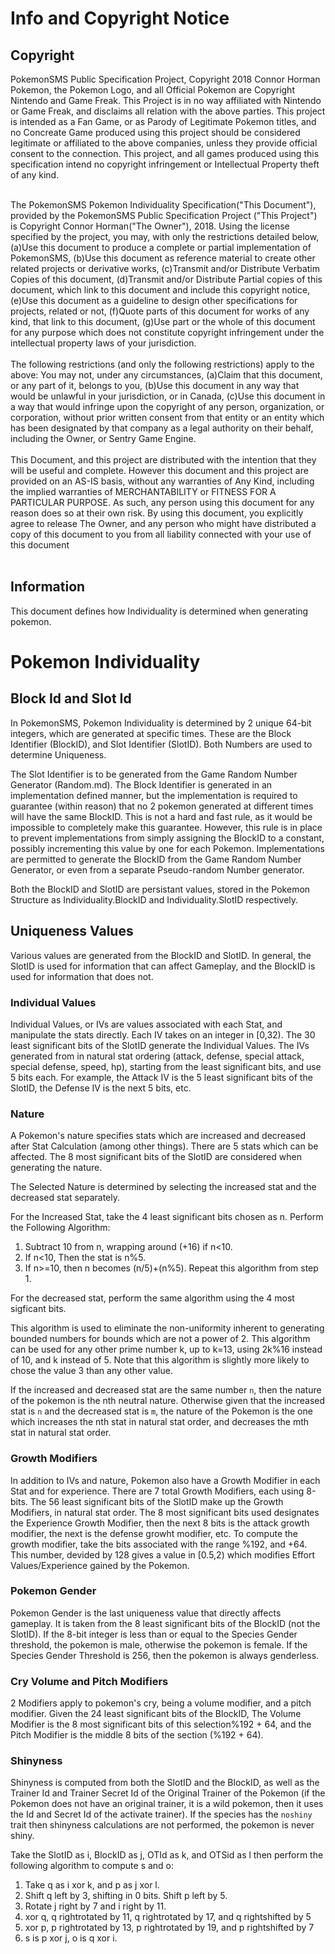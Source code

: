 # Info and Copyright Notice #

## Copyright ##
PokemonSMS Public Specification Project, Copyright 2018 Connor Horman
Pokemon, the Pokemon Logo, and all Official Pokemon are Copyright Nintendo and Game Freak. This Project is in no way affiliated with Nintendo or Game Freak, and disclaims all relation with the above parties. This project is intended as a Fan Game, or as Parody of Legitimate Pokemon titles, and no Concreate Game produced using this project should be considered legitimate or affiliated to the above companies, unless they provide official consent to the connection. This project, and all games produced using this specification intend no copyright infringement or Intellectual Property theft of any kind.<br/><br/>


The PokemonSMS Pokemon Individuality Specification("This Document"), provided by the PokemonSMS Public Specification Project ("This Project") is Copyright Connor Horman("The Owner"), 2018. 
Using the license specified by the project, you may, with only the restrictions detailed below,
(a)Use this document to produce a complete or partial implementation of PokemonSMS, 
(b)Use this document as reference material to create other related projects or derivative works,
(c)Transmit and/or Distribute Verbatim Copies of this document,
(d)Transmit and/or Distribute Partial copies of this document, which link to this document and include this copyright notice,
(e)Use this document as a guideline to design other specifications for projects, related or not,
(f)Quote parts of this document for works of any kind, that link to this document,
(g)Use part or the whole of this document for any purpose which does not constitute copyright infringement under the intellectual property laws of your jurisdiction.
<br/><br/>
The following restrictions (and only the following restrictions) apply to the above:
You may not, under any circumstances, 
(a)Claim that this document, or any part of it, belongs to you, 
(b)Use this document in any way that would be unlawful in your jurisdiction, or in Canada, 
(c)Use this document in a way that would infringe upon the copyright of any person, organization, or corporation, without prior written consent from that entity or an entity which has been designated by that company as a legal authority on their behalf, including the Owner, or Sentry Game Engine.
<br/><br/>
  This Document, and this project are distributed with the intention that they will be useful and complete. However this document and this project are provided on an AS-IS basis, without any warranties of Any Kind, including the implied warranties of MERCHANTABILITY or FITNESS FOR A PARTICULAR PURPOSE. As such, any person using this document for any reason does so at their own risk.  By using this document, you explicitly agree to release The Owner, and any person who might have distributed a copy of this document to you from all liability connected with your use of this document
<br/><br/>
## Information ##
This document defines how Individuality is determined when generating pokemon. 

# Pokemon Individuality #

## Block Id and Slot Id ##

In PokemonSMS, Pokemon Individuality is determined by 2 unique 64-bit integers, which are generated at specific times. 
These are the Block Identifier (BlockID), and Slot Identifier (SlotID). Both Numbers are used to determine Uniqueness. 

The Slot Identifier is to be generated from the Game Random Number Generator (Random.md). 
The Block Identifier is generated in an implementation defined manner, but the implementation is required to guarantee (within reason) that no 2 pokemon generated at different times will have the same BlockID. 
This is not a hard and fast rule, as it would be impossible to completely make this guarantee. However, this rule is in place to prevent implementations from simply assigning the BlockID to a constant, possibly incrementing this value by one for each Pokemon. 
Implementations are permitted to generate the BlockID from the Game Random Number Generator, or even from a separate Pseudo-random Number generator. 

Both the BlockID and SlotID are persistant values, stored in the Pokemon Structure as Individuality.BlockID and Individuality.SlotID respectively. 

## Uniqueness Values ##

Various values are generated from the BlockID and SlotID. In general, the SlotID is used for information that can affect Gameplay, and the BlockID is used for information that does not. 

### Individual Values ###
Individual Values, or IVs are values associated with each Stat, and manipulate the stats directly. Each IV takes on an integer in [0,32). 
The 30 least significant bits of the SlotID generate the Individual Values. 
The IVs generated from in natural stat ordering (attack, defense, special attack, special defense, speed, hp), starting from the least significant bits, and use 5 bits each. 
For example, the Attack IV is the 5 least significant bits of the SlotID, the Defense IV is the next 5 bits, etc.  

### Nature ###
A Pokemon's nature specifies stats which are increased and decreased after Stat Calculation (among other things). There are 5 stats which can be affected. The 8 most significant bits of the SlotID are considered when generating the nature. 

The Selected Nature is determined by selecting the increased stat and the decreased stat separately. 

For the Increased Stat, take the 4 least significant bits chosen as n. Perform the Following Algorithm:
1. Subtract 10 from n, wrapping around (+16) if n<10.
2. If n<10, Then the stat is n%5. 
3. If n>=10, then n becomes (n/5)+(n%5). Repeat this algorithm from step 1.

For the decreased stat, perform the same algorithm using the 4 most sigficant bits. 

This algorithm is used to eliminate the non-uniformity inherent to generating bounded numbers for bounds which are not a power of 2. 
This algorithm can be used for any other prime number k, up to k=13, using 2k%16 instead of 10, and k instead of 5. 
Note that this algorithm is slightly more likely to chose the value 3 than any other value. 

If the increased and decreased stat are the same number `n`, then the nature of the pokemon is the nth neutral nature. Otherwise given that the increased stat is `n` and the decreased stat is `m`, the nature of the Pokemon is the one which increases the nth stat in natural stat order, and decreases the mth stat in natural stat order. 

### Growth Modifiers ###

In addition to IVs and nature, Pokemon also have a Growth Modifier in each Stat and for experience. 
There are 7 total Growth Modifiers, each using 8-bits. 
The 56 least significant bits of the SlotID make up the Growth Modifiers, in natural stat order. 
The 8 most significant bits used designates the Experience Growth Modifier, then the next 8 bits is the attack growth modifier, the next is the defense growht modifier, etc. 
To compute the growth modifier, take the bits associated with the range %192, and +64. This number, devided by 128 gives a value in [0.5,2) which modifies Effort Values/Experience gained by the Pokemon. 


### Pokemon Gender ###

Pokemon Gender is the last uniqueness value that directly affects gameplay. It is taken from the 8 least significant bits of the BlockID (not the SlotID). If the 8-bit integer is less than or equal to the Species Gender threshold, the pokemon is male, otherwise the pokemon is female. If the Species Gender Threshold is 256, then the pokemon is always genderless. 

### Cry Volume and Pitch Modifiers ###

2 Modifiers apply to pokemon's cry, being a volume modifier, and a pitch modifier. Given the 24 least significant bits of the BlockID, The Volume Modifier is the 8 most significant bits of this selection%192 + 64, and the Pitch Modifier is the middle 8 bits of the section (%192 + 64). 

### Shinyness ###

Shinyness is computed from both the SlotID and the BlockID, as well as the Trainer Id and Trainer Secret Id of the Original Trainer of the Pokemon (if the Pokemon does not have an original trainer, it is a wild pokemon, then it uses the Id and Secret Id of the activate trainer). If the species has the `noshiny` trait then shinyness calculations are not performed, the pokemon is never shiny.  

Take the SlotID as i, BlockID as j, OTId as k, and OTSid as l then perform the following algorithm to compute s and o:

1. Take q as i xor k, and p as j xor l.
2. Shift q left by 3, shifting in 0 bits. Shift p left by 5.
3. Rotate j right by 7 and i right by 11.
4. xor q, q rightrotated by 11, q rightrotated by 17, and q rightshifted by 5
5. xor p, p rightrotated by 13, p rightrotated by 19, and p rightshifted by 7
6. s is p xor j, o is q xor i.



 


